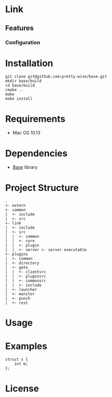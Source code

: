 Link
====

## Features
### Configuration
# Installation
```
git clone git@github.com:pretty-wise/base.git
mkdir base/build
cd base/build
cmake ..
make
make install
```
# Requirements
- Mac OS 10.13
# Dependencies
- [Base](https://github.com/pretty-wise/base) library
# Project Structure
```
.
+- extern
+- common
|  +- include
|  +- src
+- link
|  +- include
|  +- src
|  |  +- common
|  |  +- core
|  |  +- plugin
|  |  +- server <- server executable
+- plugins
|  +- common
|  +- directory
|  +- gate
|  |  +- clientsrc
|  |  +- pluginsrc
|  |  +- commonsrc
|  |  +- include
|  +- launcher
|  +- monitor
|  +- punch
|  +- rest
```
# Usage
# Examples
```code
struct s {
	int m;
};
```
# License
